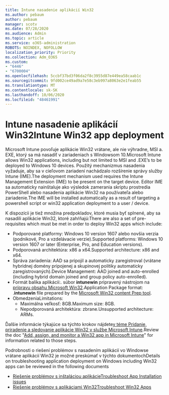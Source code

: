 ```yaml
---
title: Intune nasadenie aplikácií Win32
ms.author: pebaum
author: pebaum
manager: scotv
ms.date: 07/28/2020
ms.audience: Admin
ms.topic: article
ms.service: o365-administration
ROBOTS: NOINDEX, NOFOLLOW
localization_priority: Priority
ms.collection: Adm_O365
ms.custom:
- "6446"
- "6700004"
ms.openlocfilehash: 5ccbf37bd3f06da2f8c3955d87e449ea58caab1c
ms.sourcegitcommit: 9fd002ce49ad9a7e58c3eb997a8063e2e1feab55
ms.translationtype: MT
ms.contentlocale: sk-SK
ms.lasthandoff: 10/06/2020
ms.locfileid: "48461991"
---
```

# <a name="intune-win32-app-deployment"></a><span data-ttu-id="dff13-102">Intune nasadenie aplikácií Win32</span><span class="sxs-lookup"><span data-stu-id="dff13-102">Intune Win32 app deployment</span></span>

<span data-ttu-id="dff13-103">Microsoft Intune povoľuje aplikácie Win32 vrátane, ale nie výhradne, MSI a. EXE, ktorý sa má nasadiť v zariadeniach s Windowsom 10.</span><span class="sxs-lookup"><span data-stu-id="dff13-103">Microsoft Intune allows Win32 applications, including but not limited to MSI and .EXE’s to be deployed to Windows 10 devices.</span></span> <span data-ttu-id="dff13-104">Použitý mechanizmus nasadenia vyžaduje, aby sa v cieľovom zariadení nachádzalo rozšírenie správy služby Intune (IME).</span><span class="sxs-lookup"><span data-stu-id="dff13-104">The deployment mechanism used requires the Intune Management Extension (IME) to be present on the target device.</span></span> <span data-ttu-id="dff13-105">Editor IME sa automaticky nainštaluje ako výsledok zamerania skriptu prostredia PowerShell alebo nasadenia aplikácie Win32 na používateľa alebo zariadenie.</span><span class="sxs-lookup"><span data-stu-id="dff13-105">The IME will be installed automatically as a result of targeting a powershell script or win32 application deployment to a user / device.</span></span>

<span data-ttu-id="dff13-106">K dispozícii je tiež množina predpokladov, ktoré musia byť splnené, aby sa nasadili aplikácie Win32, ktoré zahŕňajú:</span><span class="sxs-lookup"><span data-stu-id="dff13-106">There are also a set of pre-requisites which must be met in order to deploy Win32 apps which include:</span></span>

- <span data-ttu-id="dff13-107">Podporované platformy: Windows 10 version 1607 alebo novšia verzia (podnikové, Pro a vzdelávacie verzie).</span><span class="sxs-lookup"><span data-stu-id="dff13-107">Supported platforms: Windows 10 version 1607 or later (Enterprise, Pro, and Education versions).</span></span>
- <span data-ttu-id="dff13-108">Podporovaná architektúra: x86 a x64.</span><span class="sxs-lookup"><span data-stu-id="dff13-108">Supported architecture: x86 and x64.</span></span>
- <span data-ttu-id="dff13-109">Správa zariadenia: AAD sa pripojil a automaticky zaregistroval (vrátane hybridnej domény pripojenej a skupinovej politiky automaticky zaregistrovaných).</span><span class="sxs-lookup"><span data-stu-id="dff13-109">Device Management: AAD joined and auto-enrolled (including hybrid domain joined and group policy auto-enrolled).</span></span>
- <span data-ttu-id="dff13-110">Formát balíka aplikácií:. súbor **intunewin**  pripravený nástrojom na [prípravu obsahu Microsoft Win32](https://docs.microsoft.com/mem/intune/apps/apps-win32-prepare).</span><span class="sxs-lookup"><span data-stu-id="dff13-110">Application Package format: .**intunewin**  file prepared by the [Microsoft Win32 content Prep tool](https://docs.microsoft.com/mem/intune/apps/apps-win32-prepare).</span></span>
- <span data-ttu-id="dff13-111">Obmedzenia</span><span class="sxs-lookup"><span data-stu-id="dff13-111">Limitations:</span></span>
    - <span data-ttu-id="dff13-112">Maximálna veľkosť: 8GB.</span><span class="sxs-lookup"><span data-stu-id="dff13-112">Maximum size: 8GB.</span></span>
    - <span data-ttu-id="dff13-113">Nepodporovaná architektúra: zbrane.</span><span class="sxs-lookup"><span data-stu-id="dff13-113">Unsupported architecture: ARMs.</span></span>

<span data-ttu-id="dff13-114">Ďalšie informácie týkajúce sa týchto krokov nájdete[v téme Pridanie, priradenie a sledovanie aplikácie Win32 v službe Microsoft Intune](https://docs.microsoft.com/mem/intune/apps/apps-win32-add).</span><span class="sxs-lookup"><span data-stu-id="dff13-114">Review the doc "[Add, assign, and monitor a Win32 app in Microsoft Intune](https://docs.microsoft.com/mem/intune/apps/apps-win32-add)" for information related to those steps.</span></span>

<span data-ttu-id="dff13-115">Podrobnosti o riešení problémov s nasadením aplikácií vo Windowse vrátane aplikácií Win32 je možné preskúmať v týchto dokumentoch</span><span class="sxs-lookup"><span data-stu-id="dff13-115">Details on troubleshooting application deployment on Windows including Win32 apps can be reviewed in the following documents</span></span>

- [<span data-ttu-id="dff13-116">Riešenie problémov s inštaláciou aplikácie</span><span class="sxs-lookup"><span data-stu-id="dff13-116">Troubleshoot App Installation issues</span></span>](https://docs.microsoft.com/mem/intune/apps/troubleshoot-app-install)  
- [<span data-ttu-id="dff13-117">Riešenie problémov s aplikáciami Win32</span><span class="sxs-lookup"><span data-stu-id="dff13-117">Troubleshoot Win32 Apps</span></span>](https://docs.microsoft.com/mem/intune/apps/apps-win32-troubleshoot)